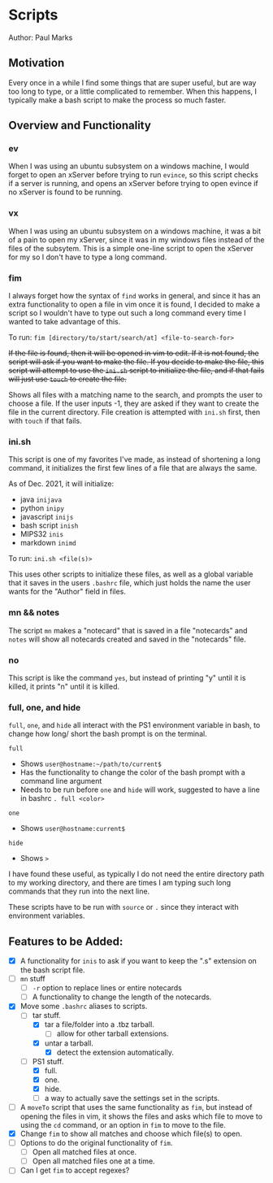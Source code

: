 # Scripts

Author: Paul Marks

## Motivation

Every once in a while I find some things that are super useful, but are way too long to type, or a 
little complicated to remember. When this happens, I typically make a bash script to make the process
so much faster.

## Overview and Functionality

### ev

When I was using an ubuntu subsystem on a windows machine, I would forget to open an xServer before
trying to run `evince`, so this script checks if a server is running, and opens an xServer before trying
to open evince if no xServer is found to be running.

### vx

When I was using an ubuntu subsystem on a windows machine, it was a bit of a pain to open my xServer, 
since it was in my windows files instead of the files of the subsytem. This is a simple one-line script
to open the xServer for my so I don't have to type a long command.

### fim

I always forget how the syntax of `find` works in general, and since it has an extra functionality to
open a file in vim once it is found, I decided to make a script so I wouldn't have to type out such a
long command every time I wanted to take advantage of this.

To run:
`fim [directory/to/start/search/at] <file-to-search-for>`

~~If the file is found, then it will be opened in vim to edit. If it is not found, the script will ask
if you want to make the file. If you decide to make the file, this script will attempt to use the 
`ini.sh` script to initialize the file, and if that fails will just use `touch` to create the file.~~

Shows all files with a matching name to the search, and prompts the user to choose a file. If the user
inputs -1, they are asked if they want to create the file in the current directory. File creation is 
attempted with `ini.sh` first, then with `touch` if that fails.

### ini.sh

This script is one of my favorites I've made, as instead of shortening a long command, it initializes
the first few lines of a file that are always the same. 

As of Dec. 2021, it will initialize:

- java `inijava`
- python `inipy`
- javascript `inijs`
- bash script `inish`
- MIPS32 `inis`
- markdown `inimd`

To run:
`ini.sh <file(s)>`

This uses other scripts to initialize these files, as well as a global variable that it saves in the
users `.bashrc` file, which just holds the name the user wants for the "Author" field in files.

### mn && notes

The script `mn` makes a "notecard" that is saved in a file "notecards" and `notes` will show all 
notecards created and saved in the "notecards" file. 

### no

This script is like the command `yes`, but instead of printing "y" until it is killed, it prints "n"
until it is killed.

### full, one, and hide

`full`, `one`, and `hide` all interact with the PS1 environment variable in bash, to change how long/
short the bash prompt is on the terminal.

`full`
- Shows `user@hostname:~/path/to/current$ `
- Has the functionality to change the color of the bash prompt with a command line argument
- Needs to be run before `one` and `hide` will work, suggested to have a line in bashrc `. full <color>`

`one`
- Shows `user@hostname:current$ `

`hide`
- Shows `> `

I have found these useful, as typically I do not need the entire directory path to my working directory,
and there are times I am typing such long commands that they run into the next line.

These scripts have to be run with `source` or `.` since they interact with environment variables.

## Features to be Added:

- [x] A functionality for `inis` to ask if you want to keep the ".s" extension on the bash script file.
- [ ] `mn` stuff
  - [ ] `-r` option to replace lines or entire notecards
  - [ ] A functionality to change the length of the notecards.
- [x] Move some `.bashrc` aliases to scripts.
  - [ ] tar stuff.
    - [x] tar a file/folder into a .tbz tarball.
      - [ ] allow for other tarball extensions.
    - [x] untar a tarball.
      - [x] detect the extension automatically.
  - [ ] PS1 stuff.
    - [x] full.
    - [x] one.
    - [x] hide.
    - [ ] a way to actually save the settings set in the scripts.
- [ ] A `moveTo` script that uses the same functionality as `fim`, but instead of opening the files in
vim, it shows the files and asks which file to move to using the `cd` command, or an option in `fim` to
move to the file.
- [x] Change `fim` to show all matches and choose which file(s) to open.
- [ ] Options to do the original functionality of `fim`.
  - [ ] Open all matched files at once.
  - [ ] Open all matched files one at a time.
- [ ] Can I get `fim` to accept regexes?
